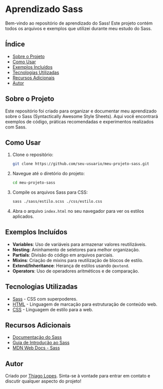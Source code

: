# Aprendizado Sass

Bem-vindo ao repositório de aprendizado do Sass! Este projeto contém todos os arquivos e exemplos que utilizei durante meu estudo do Sass.

## Índice

- [Sobre o Projeto](#sobre-o-projeto)
- [Como Usar](#como-usar)
- [Exemplos Incluídos](#exemplos-incluídos)
- [Tecnologias Utilizadas](#tecnologias-utilizadas)
- [Recursos Adicionais](#recursos-adicionais)
- [Autor](#autor)

## Sobre o Projeto

Este repositório foi criado para organizar e documentar meu aprendizado sobre o Sass (Syntactically Awesome Style Sheets). Aqui você encontrará exemplos de código, práticas recomendadas e experimentos realizados com Sass.

## Como Usar

1. Clone o repositório:
    ```sh
    git clone https://github.com/seu-usuario/meu-projeto-sass.git
    ```
2. Navegue até o diretório do projeto:
    ```sh
    cd meu-projeto-sass
    ```
3. Compile os arquivos Sass para CSS:
    ```sh
    sass ./sass/estilo.scss ./css/estilo.css
    ```
4. Abra o arquivo `index.html` no seu navegador para ver os estilos aplicados.

## Exemplos Incluídos

- **Variables**: Uso de variáveis para armazenar valores reutilizáveis.
- **Nesting**: Aninhamento de seletores para melhor organização.
- **Partials**: Divisão do código em arquivos parciais.
- **Mixins**: Criação de mixins para reutilização de blocos de estilo.
- **Extend/Inheritance**: Herança de estilos usando `@extend`.
- **Operators**: Uso de operadores aritméticos e de comparação.

## Tecnologias Utilizadas

- [Sass](https://sass-lang.com/) - CSS com superpoderes.
- [HTML](https://developer.mozilla.org/en-US/docs/Web/HTML) - Linguagem de marcação para estruturação de conteúdo web.
- [CSS](https://developer.mozilla.org/en-US/docs/Web/CSS) - Linguagem de estilo para a web.

## Recursos Adicionais

- [Documentação do Sass](https://sass-lang.com/documentation)
- [Guia de Introdução ao Sass](https://sass-lang.com/guide)
- [MDN Web Docs - Sass](https://developer.mozilla.org/en-US/docs/Web/Guide/CSS/Using_Sass)

## Autor

Criado por [Thiago Lopes](https://github.com/thigasfella). Sinta-se à vontade para entrar em contato e discutir qualquer aspecto do projeto!
